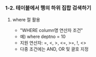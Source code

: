 ### 1-2. 테이블에서 행의 하위 집합 검색하기

1. where 절 활용  

    - "WHERE column명 연산자 조건"  
    - 예) where deptno = 10
    - 지원 연산자: =, <, >, <=, >=, !, <>
    - 다중 조건에는 AND, OR 및 괄호 지정